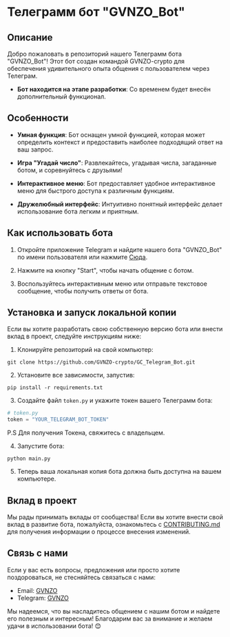 # Телеграмм бот "GVNZO_Bot"

## Описание
Добро пожаловать в репозиторий нашего Телеграмм бота "GVNZO_Bot"! Этот бот создан командой GVNZO-crypto для обеспечения удивительного опыта общения с пользователем через Телеграм.

- **Бот находится на этапе разработки**: Со временем будет внесён дополнительный функционал.

## Особенности
- **Умная функция**: Бот оснащен умной функцией, которая может определить контекст и предоставить наиболее подходящий ответ на ваш запрос.

- **Игра "Угадай число"**: Развлекайтесь, угадывая числа, загаданные ботом, и соревнуйтесь с друзьями!

- **Интерактивное меню**: Бот предоставляет удобное интерактивное меню для быстрого доступа к различным функциям.

- **Дружелюбный интерфейс**: Интуитивно понятный интерфейс делает использование бота легким и приятным.

## Как использовать бота
1. Откройте приложение Telegram и найдите нашего бота "GVNZO_Bot" по имени пользователя или нажмите [Сюда](https://t.me/GVNZO_Bot).

2. Нажмите на кнопку "Start", чтобы начать общение с ботом.

3. Воспользуйтесь интерактивным меню или отправьте текстовое сообщение, чтобы получить ответы от бота.

## Установка и запуск локальной копии
Если вы хотите разработать свою собственную версию бота или внести вклад в проект, следуйте инструкциям ниже:

1. Клонируйте репозиторий на свой компьютер:

```
git clone https://github.com/GVNZO-crypto/GC_Telegram_Bot.git
```

2. Установите все зависимости, запустив:

```
pip install -r requirements.txt
```

3. Создайте файл `token.py` и укажите токен вашего Телеграмм бота:

```python
# token.py
token = "YOUR_TELEGRAM_BOT_TOKEN"
```
P.S Для получения Токена, свяжитесь с владельцем.

4. Запустите бота:

```
python main.py
```

5. Теперь ваша локальная копия бота должна быть доступна на вашем компьютере.

## Вклад в проект
Мы рады принимать вклады от сообщества! Если вы хотите внести свой вклад в развитие бота, пожалуйста, ознакомьтесь с [CONTRIBUTING.md](CONTRIBUTING.md) для получения информации о процессе внесения изменений.

## Связь с нами
Если у вас есть вопросы, предложения или просто хотите поздороваться, не стесняйтесь связаться с нами:

- Email: [GVNZO](azimovrobert8@gmail.com)
- Telegram: [GVNZO](https://t.me/gvnzo)

Мы надеемся, что вы насладитесь общением с нашим ботом и найдете его полезным и интересным! Благодарим вас за внимание и желаем удачи в использовании бота! 😊
